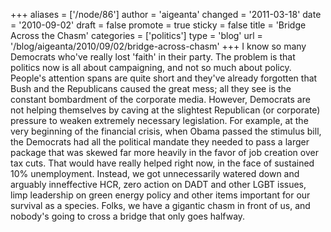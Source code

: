 +++
aliases = ['/node/86']
author = 'aigeanta'
changed = '2011-03-18'
date = '2010-09-02'
draft = false
promote = true
sticky = false
title = 'Bridge Across the Chasm'
categories = ['politics']
type = 'blog'
url = '/blog/aigeanta/2010/09/02/bridge-across-chasm'
+++
I know so many Democrats who've really lost 'faith' in their party. The problem is that politics now is all about campaigning, and not so much about policy. People's attention spans are quite short and they've already forgotten that Bush and the Republicans caused the great mess; all they see is the constant bombardment of the corporate media. However, Democrats are not helping themselves by caving at the slightest Republican (or corporate) pressure to weaken extremely necessary legislation.
 For example, at the very beginning of the financial crisis, when Obama passed the stimulus bill, the Democrats had all the political mandate they needed to pass a larger package that was skewed far more heavily in the favor of job creation over tax cuts. That would have really helped right now, in the face of sustained 10% unemployment. Instead, we got unnecessarily watered down and arguably inneffective HCR, zero action on DADT and other LGBT issues, limp leadership on green energy policy and other items important for our survival as a species. Folks, we have a gigantic chasm in front of us, and nobody's going to cross a bridge that only goes halfway.
